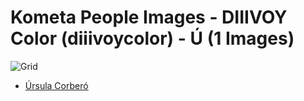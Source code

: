 # Kometa People Images - DIIIVOY Color (diiivoycolor) - Ú (1 Images)
![Grid](grid.jpg)

* [Úrsula Corberó](https://raw.githubusercontent.com/Kometa-Team/People-Images-diiivoycolor/master/Ú/Images/%C3%9Arsula%20Corber%C3%B3.jpg)